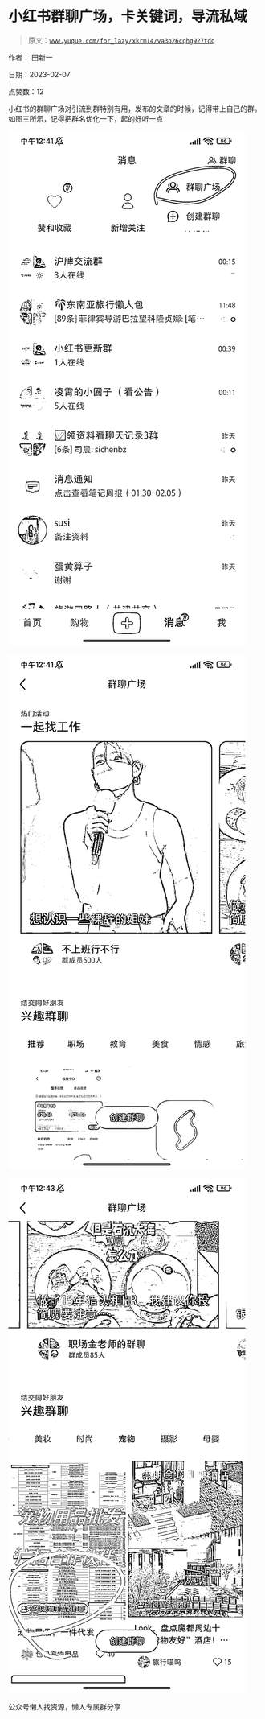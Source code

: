 # 小红书群聊广场，卡关键词，导流私域

> 原文：[`www.yuque.com/for_lazy/xkrm14/va3o26cqhg927tdq`](https://www.yuque.com/for_lazy/xkrm14/va3o26cqhg927tdq)



作者： 田新一



日期：2023-02-07



点赞数：12



小红书的群聊广场对引流到群特别有用，发布的文章的时候，记得带上自己的群。如图三所示，记得把群名优化一下，起的好听一点



![](img/4a9e09bc37455635ed238915c4ea3482.png)



![](img/09325889d5d9774232036917a72fc6d1.png)



![](img/c613f9478acf5982925395865fa3ee1f.png)



公众号懒人找资源，懒人专属群分享

